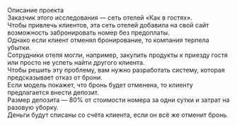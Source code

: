 Описание проекта<br>
Заказчик этого исследования — сеть отелей «Как в гостях».<br>
Чтобы привлечь клиентов, эта сеть отелей добавила на свой сайт возможность забронировать номер без предоплаты.<br> 
Однако если клиент отменял бронирование, то компания терпела убытки.<br> 
Сотрудники отеля могли, например, закупить продукты к приезду гостя или просто не успеть найти другого клиента.<br>
Чтобы решить эту проблему, вам нужно разработать систему, которая предсказывает отказ от брони.<br> 
Если модель покажет, что бронь будет отменена, то клиенту предлагается внести депозит. <br>
Размер депозита — 80% от стоимости номера за одни сутки и затрат на разовую уборку. <br>
Деньги будут списаны со счёта клиента, если он всё же отменит бронь.